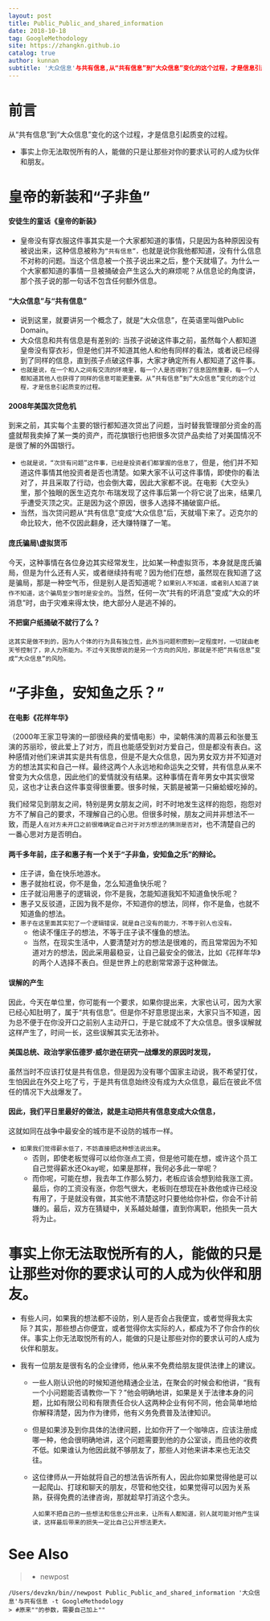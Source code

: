 ```yaml
---
layout: post
title: Public_Public_and_shared_information
date: 2018-10-18
tag: GoogleMethodology
site: https://zhangkn.github.io
catalog: true
author: kunnan
subtitle: '大众信息'与共有信息,从“共有信息”到“大众信息”变化的这个过程，才是信息引起质变的过程。
---
```




# 前言



从“共有信息”到“大众信息”变化的这个过程，才是信息引起质变的过程。

* 事实上你无法取悦所有的人，能做的只是让那些对你的要求认可的人成为伙伴和朋友。



# 皇帝的新装和“子非鱼”





#### 安徒生的童话《皇帝的新装》



* 皇帝没有穿衣服这件事其实是一个大家都知道的事情，只是因为各种原因没有被说出来，这种信息被称为`“共有信息”，`也就是说你我他都知道，没有什么信息不对称的问题。当这个信息被一个孩子说出来之后，整个天就塌了。为什么一个大家都知道的事情一旦被捅破会产生这么大的麻烦呢？从信息论的角度讲，那个孩子说的那一句话不包含任何额外信息。

####  “大众信息”与“共有信息”



* 说到这里，就要讲另一个概念了，就是“大众信息”，在英语里叫做Public Domain。
* 大众信息和共有信息是有差别的: 当孩子说破这件事之前，虽然每个人都知道皇帝没有穿衣衫，但是他们并不知道其他人和他有同样的看法，或者说已经得到了同样的信息，直到孩子点破这件事，大家才确定所有人都知道了这件事。
* `也就是说，在一个和人之间有交流的环境里，每一个人是否得到了信息固然重要，每一个人都知道其他人也获得了同样的信息可能更重要。从“共有信息”到“大众信息”变化的这个过程，才是信息引起质变的过程。`





#### 2008年美国次贷危机

到来之前，其实每个主要的银行都知道次贷出了问题，当时替我管理部分资金的高盛就帮我卖掉了某一类的资产，而花旗银行也把很多次贷产品卖给了对美国情况不是很了解的外国银行。

* `也就是说，“次贷有问题”这件事，已经是投资者们都掌握的信息了`，但是，他们并不知道这件事情其他投资者是否也清楚。如果大家不认可这件事情，即使你的看法对了，并且采取了行动，也会倒大霉，因此大家都不说。在电影《大空头》里，那个独眼的医生迈克尔·布瑞发现了这件事后第一个将它说了出来，结果几乎遭受灭顶之灾。正是因为这个原因，很多人选择不捅破窗户纸。
* 当然，当次贷问题从“共有信息”变成“大众信息”后，天就塌下来了。迈克尔的命比较大，他不仅因此翻身，还大赚特赚了一笔。





#### 庞氏骗局\虚拟货币

今天，这种事情在各位身边其实经常发生，比如某一种虚拟货币，本身就是庞氏骗局，但是为什么还有人买，或者继续持有呢？因为他们在想，虽然现在我知道了这是骗局，那是一种空气币，但是别人是否知道呢？`如果别人不知道，或者别人知道了装作不知道，这个骗局至少暂时是安全的`。当然，任何一次“共有的坏消息”变成“大众的坏消息”时，由于灾难来得太快，绝大部分人是逃不掉的。



#### 不把窗户纸捅破不就行了么？



`这其实是做不到的，因为人个体的行为具有独立性，此外当问题积攒到一定程度时，一切就由老天爷控制了，非人力所能为。不过今天我想说的是另一个方向的风险，那就是不把“共有信息”变成“大众信息”的风险。`







# “子非鱼，安知鱼之乐？”

#### 在电影《花样年华》

（2000年王家卫导演的一部很经典的爱情电影）中，梁朝伟演的周慕云和张曼玉演的苏丽珍，彼此爱上了对方，而且也能感受到对方爱自己，但是都没有表白。这种感情对他们来讲其实是共有信息，但是不是大众信息，因为男女双方并不知道对方的想法其实和自己一样。最终这两个人永远地和命运失之交臂，共有信息从来不曾变为大众信息，因此他们的爱情就没有结果。这种事情在青年男女中其实很常见，这也才让表白这件事变得很重要。很多时候，天鹅是被第一只癞蛤蟆吃掉的。



我们经常见到朋友之间，特别是男女朋友之间，时不时地发生这样的抱怨，抱怨对方不了解自己的要求，不理解自己的心思。但很多时候，朋友之间并非想法不一致，而是人`在对方未开口之前很难确定自己对于对方想法的猜测是否对`，也不清楚自己的一番心思对方是否明白。









#### 两千多年前，庄子和惠子有一个关于“子非鱼，安知鱼之乐”的辩论。



* 庄子讲，鱼在快乐地游水。
* 惠子就抬杠说，你不是鱼，怎么知道鱼快乐呢？
* 庄子就沿用惠子的逻辑说，你不是我，怎能知道我知不知道鱼快乐呢？
* 惠子又反驳道，正因为我不是你，不知道你的想法，同样，你不是鱼，也就不知道鱼的想法。
* `惠子在这里面其实犯了一个逻辑错误，就是自己没有的能力，不等于别人也没有。`
  * 他读不懂庄子的想法，不等于庄子读不懂鱼的想法。
  * 当然，在现实生活中，人要清楚对方的想法是很难的，而且常常因为不知道对方的想法，因此采用最稳妥，让自己最安全的做法，比如《花样年华》的两个人选择不表白。但是世界上的悲剧常常源于这种做法。





#### 误解的产生

因此，今天在单位里，你可能有一个要求，如果你提出来，大家也认可，因为大家已经心知肚明了，属于“共有信息”。但是你不好意思提出来，大家只当不知道，因为总不便于在你没开口之前别人主动开口，于是它就成不了大众信息。很多误解就这样产生了，时间一长，这些误解其实无法弥补。



#### 美国总统、政治学家伍德罗·威尔逊在研究一战爆发的原因时发现，

虽然当时不应该打仗是共有信息，但是因为没有哪个国家主动说，我不希望打仗，生怕因此在外交上吃了亏，于是共有信息始终没有成为大众信息，最后在彼此不信任的情况下大战爆发了。



#### 因此，我们平日里最好的做法，就是主动把共有信息变成大众信息，

这就如同在战争中最安全的城市是不设防的城市一样。

* `如果我们觉得薪水低了，不妨直接把这种想法说出来`。
  * 否则，即使老板觉得可以给你涨点工资，但是他可能在想，或许这个员工自己觉得薪水还Okay呢，如果是那样，我何必多此一举呢？
  * 而你呢，可能在想，我去年工作那么努力，老板应该会想到给我涨工资。最后，你的工资没有涨，你怨气很大，老板则在想现在补救他或许已经没有用了，于是就没有做，其实他不清楚这时只要他给你补偿，你会不计前嫌的。最后，双方在猜疑中，关系越处越僵，直到你离职，他损失一员大将为止。



# 事实上你无法取悦所有的人，能做的只是让那些对你的要求认可的人成为伙伴和朋友。



* 有些人问，如果我的想法都不设防，别人是否会占我便宜，或者觉得我太实际？其实，那些想占你便宜，或者觉得你太实际的人，都成为不了你合作的伙伴。事实上你无法取悦所有的人，能做的只是让那些对你的要求认可的人成为伙伴和朋友。



* 我有一位朋友是很有名的企业律师，他从来不免费给朋友提供法律上的建议。

  * 一些人刚认识他的时候知道他精通企业法，在聚会的时候会和他讲，“我有一个小问题能否请教你一下？”他会明确地讲，如果是关于法律本身的问题，比如有限公司和有限责任合伙人这两种企业有何不同，他会简单地给你解释清楚，因为作为律师，他有义务免费普及法律知识。

  * 但是如果涉及到你具体的法律问题，比如你开了一个咖啡店，应该注册成哪一种，他会很明确地讲，这个问题需要到他的办公室谈，而且他的收费不低。如果谁认为他因此就不够朋友了，那些人对他来讲本来也无法交往。

  * 这位律师从一开始就将自己的想法告诉所有人，因此你如果觉得他是可以一起爬山、打球和聊天的朋友，尽管和他交往，如果觉得可以因为关系熟，获得免费的法律咨询，那就趁早打消这个念头。





    `人如果不把自己的一些想法和信息公开出来，让所有人都知道，别人就可能对他产生误读，这样最后带来的损失一定比自己公开想法更大。`





# See Also 

>* newpost 
>
```
/Users/devzkn/bin//newpost Public_Public_and_shared_information '大众信息'与共有信息 -t GoogleMethodology
> #原来""的参数，需要自己加上""
```

